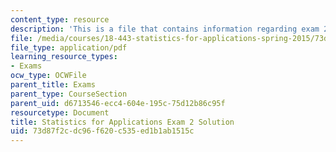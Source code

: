 ```yaml
---
content_type: resource
description: 'This is a file that contains information regarding exam 2 solution. '
file: /media/courses/18-443-statistics-for-applications-spring-2015/73d87f2cdc96f620c535ed1b1ab1515c_MIT18_443S15_Exam2_Sol.pdf
file_type: application/pdf
learning_resource_types:
- Exams
ocw_type: OCWFile
parent_title: Exams
parent_type: CourseSection
parent_uid: d6713546-ecc4-604e-195c-75d12b86c95f
resourcetype: Document
title: Statistics for Applications Exam 2 Solution
uid: 73d87f2c-dc96-f620-c535-ed1b1ab1515c
---
```

